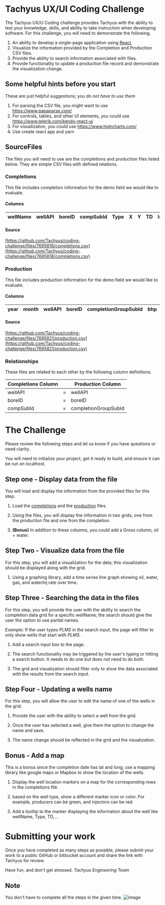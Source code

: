 # Tachyus UX/UI Coding Challenge
The Tachyus UX/U Coding challenge provides Tachyus with the ability to test your knowledge, skills, and ability to take instruction when developing software. For this challenge, you will need to demonstrate the following.

1. An ability to develop a single-page application using [React](https://reactjs.org/).
2. Visualize the information provided by the Completion and Production CSV files.  
3. Provide the ability to search information associated with files.
4. Provide functionality to update a production file record and demonstrate the visualization change.



## Some helpful hints before you start
These are just helpful suggestions; you _do not have to use them_

1. For parsing the CSV file, you might want to use https://www.papaparse.com/
2. For controls, tables, and other UI elements, you could use https://www.telerik.com/kendo-react-ui
3. For visualization, you could use https://www.highcharts.com/
4. Use create react app and yarn


## SourceFiles
The files you will need to use are the completions and production files listed below. They are simple CSV files with defined relations.


### Completions
This file includes completion information for the demo field we would like to evaluate. 

#### Columns
|wellName|wellAPI|boreID|compSubId|Type|X|Y|TD|IsHorizontal|reservoir|faultBlock|compartment|maxBHP|long|lat|
|--------|-------|------|---------|----|-|-|--|------------|---------|----------|-----------|------|----|---|

#### Source
[https://github.com/Tachyus/coding-challenge/files/7695818/completions.csv](https://github.com/Tachyus/coding-challenge/files/7695818/completions.csv)


### Production
This file includes production information for the demo field we would like to evaluate. 

#### Columns
|year|month|wellAPI|boreID|completionGroupSubId|bhp|oil|water|gas|waterInj|compl|flowDays|pressure|status|
|----|-----|-------|------|--------------------|---|---|-----|---|--------|-----|--------|--------|------|


#### Source
[https://github.com/Tachyus/coding-challenge/files/7695821/production.csv](https://github.com/Tachyus/coding-challenge/files/7695821/production.csv)

### Relationships
These files are related to each other by the following column definitions.

|Completions Column|   |Production Column   |
|------------------|---|--------------------|
|wellAPI           | = |wellAPI             |
|boreID            | = |boreID              |
|compSubId         | = |completionGroupSubId|

# The Challenge
Please review the following steps and let us know if you have questions or need clarity.

You will need to initialize your project, get it ready to build, and ensure it can be run on localhost. 

## Step one - Display data from the file
You will load and display the information from the provided files for this step.

1. Load the [completions](https://github.com/Tachyus/coding-challenge/files/7695818/completions.csv) and the [production](https://github.com/Tachyus/coding-challenge/files/7695821/production.csv) files.

2. Using the files, you will display the information in two grids, one from the production file and one from the completion.

3. **(Bonus)** In addition to these columns, you could add a Gross column, oil + water.

## Step Two - Visualize data from the file
For this step, you will add a visualization for the data; this visualization should be displayed along with the grid. 

1. Using a graphing library, add a time series line graph showing oil, water, gas, and waterInj rate over time.

## Step Three - Searching the data in the files
For this step, you will provide the user with the ability to search the completion data grid for a specific wellName; the search should give the user the option to use partial names. 

*Example:* If the user types _PLMS_ in the search input, the page will filter to only show wells that start with _PLMS_.

1. Add a search input box to the page. 

2. The search functionality may be triggered by the user's typing or hitting a search button. It needs to do one but does not need to do both. 

3. The grid and visualization should filter only to show the data associated with the results from the search input.

## Step Four - Updating a wells name
For this step, you will allow the user to edit the name of one of the wells in the grid. 

1. Provide the user with the ability to select a well from the grid.

2. Once the user has selected a well, give them the option to change the name and save.

3. The name change should be reflected in the grid and the visualization. 

## Bonus - Add a map
This is a bonus since the completion date has lat and long; use a mapping library like google maps or Mapbox to show the location of the wells.

1. Display the well location markers on a map for the corresponding rows in the completions file. 

2. based on the well type, show a different marker icon or color. For example, producers can be green, and injectors can be red. 

3. Add a tooltip to the marker displaying the information about the well like wellName, Type, TD,...


# Submitting your work
Once you have completed as many steps as possible, please submit your work to a public GitHub or bitbucket account and share the link with Tachyus for review. 

Have fun, and don't get stressed. 
*Tachyus Engineering Team*

## Note
You don't have to complete all the steps in the given time.
![image](https://user-images.githubusercontent.com/26232844/195429204-433d64f6-732a-4e94-90b3-a669f4372f5c.png)
